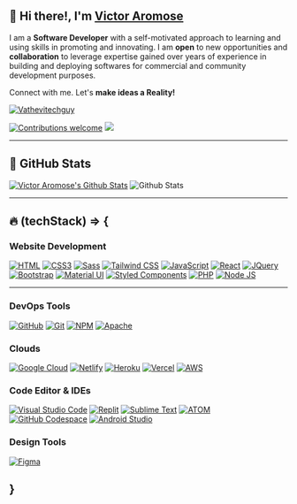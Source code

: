 ## 👋 Hi there!, I'm <a href="https://linktr.ee/Vathevitechguy" target="_blank">Victor Aromose</a>

I am a **Software Developer** with a self-motivated approach to learning and using skills in promoting and innovating. I am **open** to new opportunities and **collaboration** to leverage expertise gained over years of experience in building and deploying softwares for commercial and community development purposes.

Connect with me. Let's **make ideas a Reality!**

<p align="left"> <a href="https://twitter.com/vathevitechguy" target="blank"><img src="https://img.shields.io/twitter/follow/vathevitechguy?logo=twitter&style=for-the-badge" alt="Vathevitechguy" /></a></p>

[![Contributions welcome](https://img.shields.io/badge/contributions-welcome-brightgreen.svg?style=flat)](https://github.com/vathevitechguy)
[![](https://komarev.com/ghpvc/?username=vathevitechguy&color=blue)](https://github.com/vathevitechguy)

---

## 🚀 GitHub Stats

[![Victor Aromose's Github Stats](https://activity-graph.herokuapp.com/graph?username=vathevitechguy&bg_color=1c1917&color=ffffff&line=22c55e&point=ffffff&area_color=1c1917&area=true&hide_border=true&custom_title=Commits%20Graph)](https://github.com/vathevitechguy)
![Github Stats](https://github-readme-stats.vercel.app/api?username=vathevitechguy&count_private=true&show_icons=true&theme=dark)

<!-- ![Top Langs](https://github-readme-stats.vercel.app/api/top-langs/?username=vathevitechguy&hide=TeX&layout=compact&theme=synthwave) -->

---

## 🔥 (techStack) => {

### **Website Development**

[![HTML](https://img.shields.io/badge/HTML5-E34F26?style=for-the-badge&logo=html5&logoColor=white 'HTML')](https://github.com/vathevitechguy?tab=repositories)
[![CSS3](https://img.shields.io/badge/CSS3-1572B6?style=for-the-badge&logo=css3&logoColor=white 'CSS')](https://github.com/vathevitechguy?tab=repositories)
[![Sass](https://img.shields.io/badge/Sass-CC6699?style=for-the-badge&logo=sass&logoColor=white 'SASS')](https://github.com/vathevitechguy?tab=repositories)
[![Tailwind CSS](https://img.shields.io/badge/tailwind-2596be?style=for-the-badge&logo=tailwind-css&logoColor=white 'Tailwind')](https://github.com/vathevitechguy?tab=repositories)
[![JavaScript](https://img.shields.io/badge/JavaScript-F7DF1E?style=for-the-badge&logo=javascript&logoColor=black 'JavaScript')](https://github.com/vathevitechguy?tab=repositories)
[![React](https://img.shields.io/badge/React-20232A?style=for-the-badge&logo=react&logoColor=61DAFB 'React')](https://github.com/vathevitechguy?tab=repositories)
[![JQuery](https://img.shields.io/badge/jQuery-0769AD?style=for-the-badge&logo=jquery&logoColor=white 'JQuery')](https://github.com/vathevitechguy?tab=repositories)
[![Bootstrap](https://img.shields.io/badge/Bootstrap-563D7C?style=for-the-badge&logo=bootstrap&logoColor=white 'Bootstrap')](https://github.com/vathevitechguy?tab=repositories)
[![Material UI](https://img.shields.io/badge/Material--UI-%230081CB.svg?style=for-the-badge&logo=mui&logoColor=white 'Material UI')](https://github.com/vathevitechguy?tab=repositories)
[![Styled Components](https://img.shields.io/badge/styled--components-DB7093?style=for-the-badge&logo=styled-components&logoColor=white 'Styled-Components')](https://github.com/vathevitechguy?tab=repositories)
[![PHP](https://img.shields.io/badge/PHP-777BB4?style=for-the-badge&logo=php&logoColor=white 'PHP')](https://github.com/vathevitechguy?tab=repositories)
[![Node JS](https://img.shields.io/badge/Node.js-43853D?style=for-the-badge&logo=node.js&logoColor=white 'Nodejs')](https://github.com/vathevitechguy?tab=repositories)

<hr />

### **DevOps Tools**

[![GitHub](https://img.shields.io/badge/github-%23121011.svg?style=for-the-badge&logo=github&logoColor=white 'GitHub')](https://github.com/vathevitechguy?tab=repositories)
[![Git](https://img.shields.io/badge/git-%23F05033.svg?style=for-the-badge&logo=git&logoColor=white 'Git')](https://github.com/vathevitechguy?tab=repositories)
[![NPM](https://img.shields.io/badge/NPM-%23000000.svg?style=for-the-badge&logo=npm&logoColor=white 'Npm')](https://github.com/vathevitechguy?tab=repositories)
[![Apache](https://img.shields.io/badge/apache-%23D42029.svg?style=for-the-badge&logo=apache&logoColor=white 'Apache')](https://github.com/vathevitechguy?tab=repositories)

### **Clouds**

[![Google Cloud](https://img.shields.io/badge/GoogleCloud-%234285F4.svg?style=for-the-badge&logo=google-cloud&logoColor=white 'Google Cloud')](https://github.com/vathevitechguy?tab=repositories)
[![Netlify](https://img.shields.io/badge/netlify-%23000000.svg?style=for-the-badge&logo=netlify&logoColor=#00C7B7 'Netlify')](https://github.com/vathevitechguy?tab=repositories)
[![Heroku](https://img.shields.io/badge/heroku-%23430098.svg?style=for-the-badge&logo=heroku&logoColor=white 'Heroku')](https://github.com/vathevitechguy?tab=repositories)
[![Vercel](https://img.shields.io/badge/vercel-%23000000.svg?style=for-the-badge&logo=vercel&logoColor=white 'Vercel')](https://github.com/vathevitechguy?tab=repositories)
[![AWS](https://img.shields.io/badge/Amazon-_AWS-FF9900?style=for-the-badge&logo=amazon-aws&logoColor=white 'AWS')](https://github.com/vathevitechguy?tab=repositories)

### **Code Editor & IDEs**

[![Visual Studio Code](https://img.shields.io/badge/VS%20Code-0078d7.svg?style=for-the-badge&logo=visual-studio-code&logoColor=white 'Visual Studio Code')](https://github.com/vathevitechguy?tab=repositories)
[![Replit](https://img.shields.io/badge/replit-%23000000.svg?style=for-the-badge&logo=replit&logoColor=important 'Replit')](https://github.com/vathevitechguy?tab=repositories)
[![Sublime Text](https://img.shields.io/badge/sublime_text-%23575757.svg?style=for-the-badge&logo=sublime-text&logoColor=important 'Sublime Text')](https://github.com/vathevitechguy?tab=repositories)
[![ATOM](https://img.shields.io/badge/atom-27a86c?style=for-the-badge&logo=atom&logoColor=white)](https://github.com/vathevitechguy?tab=repositories)
[![GitHub Codespace](https://img.shields.io/badge/github_codespace-%23121011.svg?style=for-the-badge&logo=github&logoColor=white 'GitHub Codespace')](https://github.com/vathevitechguy?tab=repositories)
[![Android Studio](https://img.shields.io/badge/Android%20Studio-3DDC84.svg?style=for-the-badge&logo=android-studio&logoColor=white)](https://github.com/vathevitechguy?tab=repositories)

### **Design Tools**

[![Figma](https://img.shields.io/badge/figma-%23F24E1E.svg?style=for-the-badge&logo=figma&logoColor=white 'Figma')](https://github.com/vathevitechguy?tab=repositories)

## }

<!-- <details>
  <summary>:zap: GitHub Stats</summary>
  <br />
 <img align="left" alt="vathevitechguy's GitHub Stats" src="https://github-readme-stats.vercel.app/api?username=vathevitechguy&show_icons=true&hide_border=true&theme=dracula" />
</details> -->
